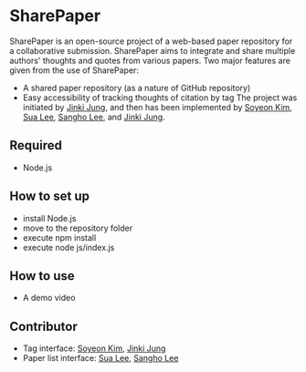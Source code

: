 # SharePaper
SharePaper is an open-source project of a web-based paper repository for a collaborative submission.
SharePaper aims to integrate and share multiple authors' thoughts and quotes from various papers.
Two major features are given from the use of SharePaper:
- A shared paper repository (as a nature of GitHub repository)
- Easy accessibility of tracking thoughts of citation by tag
The project was initiated by [Jinki Jung](https://github.com/jinkijung), and then has been implemented by [Soyeon Kim](https://github.com/soykim314), [Sua Lee](https://github.com/otterlee), [Sangho Lee](https://github.com/kimmydkemf), and [Jinki Jung](https://github.com/jinkijung).

## Required
- Node.js

## How to set up
- install Node.js
- move to the repository folder
- execute npm install
- execute node js/index.js

## How to use
 - A demo video
 
## Contributor
 - Tag interface: [Soyeon Kim](https://github.com/soykim314), [Jinki Jung](https://github.com/jinkijung)
 - Paper list interface: [Sua Lee](https://github.com/otterlee), [Sangho Lee](https://github.com/kimmydkemf)

